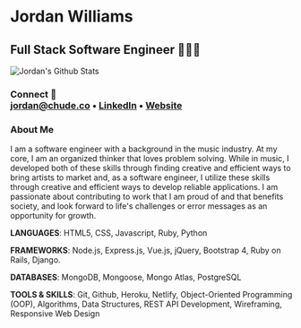 # <div>Jordan Williams </div> #
## <div> Full Stack Software Engineer 👨🏾‍💻  <br> </div> ##
  ![Jordan's Github Stats](https://github-readme-stats.vercel.app/api?username=jordanchude&show_icons=true&theme=dark)


### <div> Connect 🔌 <br> <a href="mailto:jordan@chude.co"> jordan@chude.co </a> • <a href=https://linkedin.com/in/jordanchude>LinkedIn</a> • <a href=https://jordancwilliams.com/>Website</a> </div> ###

### About Me 
I am a software engineer with a background in the music industry. At my core, I am an organized thinker that loves problem solving. While in music, I developed both of these skills through finding creative and efficient ways to bring artists to market and, as a software engineer, I utilize these skills through creative and efficient ways to develop reliable applications. I am passionate about contributing to work that I am proud of and that benefits society, and look forward to life's challenges or error messages as an opportunity for growth.


**LANGUAGES**: HTML5, CSS, Javascript, Ruby, Python

**FRAMEWORKS**: Node.js, Express.js, Vue.js, jQuery, Bootstrap 4, Ruby on Rails, Django.

**DATABASES**: MongoDB, Mongoose, Mongo Atlas, PostgreSQL

**TOOLS & SKILLS**: Git, Github, Heroku, Netlify, Object-Oriented Programming (OOP), Algorithms, Data Structures, REST API Development, Wireframing, Responsive Web Design
